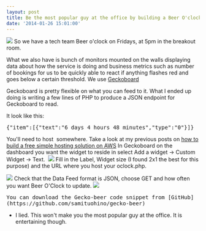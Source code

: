 ```yaml
---
layout: post
title: Be the most popular guy at the office by building a Beer O'clock monitor
date: '2014-01-26 15:01:00'
---
```


![](http://2.bp.blogspot.com/-VAuF7Y8WxAs/Utpv-q4U0NI/AAAAAAAAKiY/wNsLc0VW448/s1600/gecko-beer.png) 
So we have a tech team Beer o'clock on Fridays, at 5pm in the breakout room. 

What we also have is bunch of monitors mounted on the walls displaying data about how the service is doing and business metrics such as number of bookings for us to be quickly able to react if anything flashes red and goes below a certain threshold. We use [Geckoboard](http://www.geckoboard.com/) 

Geckoboard is pretty flexible on what you can feed to it. What I ended up doing is writing a few lines of PHP to produce a JSON endpoint for Geckoboard to read.  

It look like this: 

<pre style="white-space: pre-wrap; word-wrap: break-word;">{"item":[{"text":"6 days 4 hours 48 minutes","type":"0"}]}</pre>

You'll need to host  somewhere. Take a look at my previous posts on [how to build a free simple hosting solution on AWS](http://www.samituohino.com/2014/01/building-your-own-load-balanced-free.html) 
In Geckoboard on the dashboard you want the widget to reside in select Add a widget -> Custom Widget -> Text.  
![](http://1.bp.blogspot.com/-GfNeAsIGpVs/Utp38qD9ivI/AAAAAAAAKio/dNlynxuWvwU/s1600/text_widget.png) 
Fill in the Label, Widget size (I found 2x1 the best for this purpose) and the URL where you host your oclock.php. 

![](http://4.bp.blogspot.com/-yYEDQdSZuU0/Utp5smMMnOI/AAAAAAAAKi0/135lZ3h3Jbo/s1600/gecko-beer-details1.png) 
Check that the Data Feed format is JSON, choose GET and how often you want Beer O'Clock to update. 
![](http://3.bp.blogspot.com/-K_UvdP9FmpM/Utp6Vfodi_I/AAAAAAAAKjE/l93LsvM5eJk/s1600/Screenshot+from+2014-01-18+12:21:31.png) 

<pre style="white-space: pre-wrap; word-wrap: break-word;">You can download the Gecko-beer code snippet from [GitHub](https://github.com/samituohino/gecko-beer) </pre>

* I lied. This won't make you the most popular guy at the office. It is entertaining though.